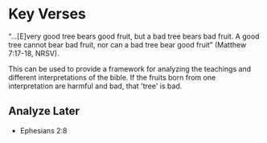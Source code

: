 # Key Verses

“...[E]very good tree bears good fruit, but a bad tree bears bad fruit. A good tree cannot bear bad fruit, nor can a bad tree bear good fruit” (Matthew 7:17-18, NRSV).

This can be used to provide a framework for analyzing the teachings and different interpretations of the bible. If the fruits born from one interpretation are harmful and bad, that 'tree' is bad. 

## Analyze Later
 - Ephesians 2:8